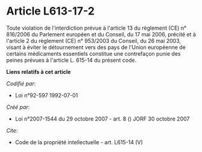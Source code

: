 # Article L613-17-2

Toute violation de l'interdiction prévue à l'article 13 du règlement (CE) n° 816/2006 du Parlement européen et du Conseil, du
17 mai 2006, précité et à l'article 2 du règlement (CE) n° 953/2003 du Conseil, du 26 mai 2003, visant à éviter le
détournement vers des pays de l'Union européenne de certains médicaments essentiels constitue une contrefaçon punie des
peines prévues à l'article L. 615-14 du présent code.

**Liens relatifs à cet article**

_Codifié par_:

  - Loi n°92-597 1992-07-01

_Créé par_:

  - Loi n°2007-1544 du 29 octobre 2007 - art. 8 () JORF 30 octobre 2007

_Cite_:

  - Code de la propriété intellectuelle - art. L615-14 (V)
